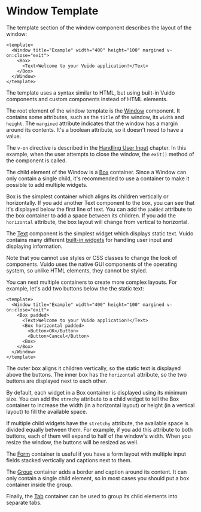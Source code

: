 # Window Template

The template section of the window component describes the layout of the window:

```markup
<template>
  <Window title="Example" width="400" height="100" margined v-on:close="exit">
    <Box>
      <Text>Welcome to your Vuido application!</Text>
    </Box>
  </Window>
</template>
```

The template uses a syntax similar to HTML, but using built-in Vuido components and custom components instead of HTML elements.

The root element of the window template is the [Window](../built-in-components/window.md) component. It contains some attributes, such as the `title` of the window, its `width` and `height`. The `margined` attribute indicates that the window has a margin around its contents. It's a boolean attribute, so it doesn't need to have a value.

The `v-on` directive is described in the [Handling User Input](handling-user-input.md) chapter. In this example, when the user attempts to close the window, the `exit()` method of the component is called.

The child element of the Window is a [Box](../built-in-components/containers/box.md) container. Since a Window can only contain a single child, it's recommended to use a container to make it possible to add multiple widgets.

Box is the simplest container which aligns its children vertically or horizontally. If you add another Text component to the box, you can see that it's displayed below the first line of text. You can add the `padded` attribute to the box container to add a space between its children. If you add the `horizontal` attribute, the box layout will change from vertical to horizontal.

The [Text](../built-in-components/widgets/text.md) component is the simplest widget which displays static text. Vuido contains many different [built-in widgets](../built-in-components/widgets/) for handling user input and displaying information.

Note that you cannot use styles or CSS classes to change the look of components. Vuido uses the native GUI components of the operating system, so unlike HTML elements, they cannot be styled.

You can nest multiple containers to create more complex layouts. For example, let's add two buttons below the the static text:

```markup
<template>
  <Window title="Example" width="400" height="100" margined v-on:close="exit">
    <Box padded>
      <Text>Welcome to your Vuido application!</Text>
      <Box horizontal padded>
        <Button>OK</Button>
        <Button>Cancel</Button>
      <Box>
    </Box>
  </Window>
</template>
```

The outer box aligns it children vertically, so the static text is displayed above the buttons. The inner box has the `horizontal` attribute, so the two buttons are displayed next to each other.

By default, each widget in a Box container is displayed using its minimum size. You can add the `strechy` attribute to a child widget to tell the Box container to increase the width \(in a horizontal layout\) or height \(in a vertical layout\) to fill the available space.

If multiple child widgets have the `stretchy` attribute, the available space is divided equally between them. For example, if you add this attribute to both buttons, each of them will expand to half of the window's width. When you resize the window, the buttons will be resized as well.

The [Form](../built-in-components/containers/form.md) container is useful if you have a form layout with multiple input fields stacked vertically and captions next to them.

The [Group](../built-in-components/containers/group.md) container adds a border and caption around its content. It can only contain a single child element, so in most cases you should put a box container inside the group.

Finally, the [Tab](../built-in-components/containers/tab.md) container can be used to group its child elements into separate tabs.



